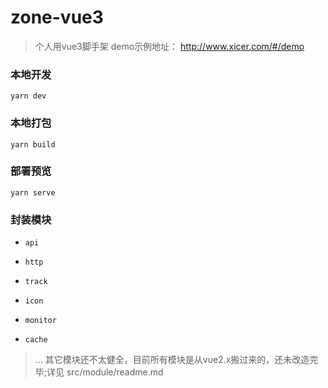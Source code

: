 # zone-vue3

> 个人用vue3脚手架 demo示例地址： http://www.xicer.com/#/demo

### 本地开发

    yarn dev

### 本地打包

    yarn build

### 部署预览

    yarn serve

### 封装模块

*     api
*     http
*     track
*     icon
*     monitor
*     cache

>... 其它模块还不太健全，目前所有模块是从vue2.x搬过来的，还未改造完毕;详见 src/module/readme.md